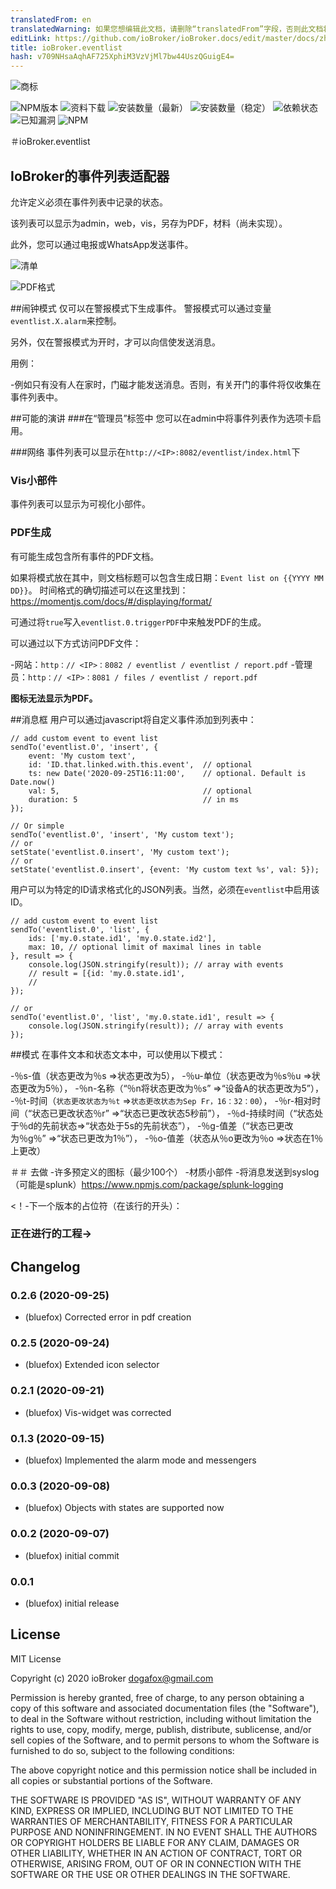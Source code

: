 ```yaml
---
translatedFrom: en
translatedWarning: 如果您想编辑此文档，请删除“translatedFrom”字段，否则此文档将再次自动翻译
editLink: https://github.com/ioBroker/ioBroker.docs/edit/master/docs/zh-cn/adapterref/iobroker.eventlist/README.md
title: ioBroker.eventlist
hash: v709NHsaAqhAF725XphiM3VzVjMl7bw44UszQGuigE4=
---
```

![商标](../../../en/adapterref/iobroker.eventlist/admin/eventlist.png)

![NPM版本](http://img.shields.io/npm/v/iobroker.eventlist.svg)
![资料下载](https://img.shields.io/npm/dm/iobroker.eventlist.svg)
![安装数量（最新）](http://iobroker.live/badges/eventlist-installed.svg)
![安装数量（稳定）](http://iobroker.live/badges/eventlist-stable.svg)
![依赖状态](https://img.shields.io/david/bluefox/iobroker.eventlist.svg)
![已知漏洞](https://snyk.io/test/github/bluefox/ioBroker.eventlist/badge.svg)
![NPM](https://nodei.co/npm/iobroker.eventlist.png?downloads=true)

＃ioBroker.eventlist
## IoBroker的事件列表适配器
允许定义必须在事件列表中记录的状态。

该列表可以显示为admin，web，vis，另存为PDF，材料（尚未实现）。

此外，您可以通过电报或WhatsApp发送事件。

![清单](../../../en/adapterref/iobroker.eventlist/img/list.png)

![PDF格式](../../../en/adapterref/iobroker.eventlist/img/pdf.png)

##闹钟模式
仅可以在警报模式下生成事件。
警报模式可以通过变量`eventlist.X.alarm`来控制。

另外，仅在警报模式为开时，才可以向信使发送消息。

用例：

-例如只有没有人在家时，门磁才能发送消息。否则，有关开门的事件将仅收集在事件列表中。

##可能的演讲
###在“管理员”标签中
您可以在admin中将事件列表作为选项卡启用。

###网络
事件列表可以显示在`http://<IP>:8082/eventlist/index.html`下

### Vis小部件
事件列表可以显示为可视化小部件。

### PDF生成
有可能生成包含所有事件的PDF文档。

如果将模式放在其中，则文档标题可以包含生成日期：`Event list on {{YYYY MM DD}}`。
时间格式的确切描述可以在这里找到：https://momentjs.com/docs/#/displaying/format/

可通过将`true`写入`eventlist.0.triggerPDF`中来触发PDF的生成。

可以通过以下方式访问PDF文件：

-网站：`http：// <IP>：8082 / eventlist / eventlist / report.pdf`
-管理员：`http：// <IP>：8081 / files / eventlist / report.pdf`

**图标无法显示为PDF。**

##消息框
用户可以通过javascript将自定义事件添加到列表中：

```
// add custom event to event list
sendTo('eventlist.0', 'insert', {
    event: 'My custom text',
    id: 'ID.that.linked.with.this.event',  // optional
    ts: new Date('2020-09-25T16:11:00',    // optional. Default is Date.now()
    val: 5,                                // optional
    duration: 5                            // in ms
});

// Or simple
sendTo('eventlist.0', 'insert', 'My custom text');
// or
setState('eventlist.0.insert', 'My custom text');
// or
setState('eventlist.0.insert', {event: 'My custom text %s', val: 5});
```

用户可以为特定的ID请求格式化的JSON列表。当然，必须在`eventlist`中启用该ID。

```
// add custom event to event list
sendTo('eventlist.0', 'list', {
    ids: ['my.0.state.id1', 'my.0.state.id2'],
    max: 10, // optional limit of maximal lines in table
}, result => {
    console.log(JSON.stringify(result)); // array with events
    // result = [{id: 'my.0.state.id1',
    //
});

// or
sendTo('eventlist.0', 'list', 'my.0.state.id1', result => {
    console.log(JSON.stringify(result)); // array with events
});
```

##模式
在事件文本和状态文本中，可以使用以下模式：

-％s-值（状态更改为％s =>状态更改为5），
-％u-单位（状态更改为％s％u =>状态更改为5％），
-％n-名称（“％n将状态更改为％s” =>“设备A的状态更改为5”），
-％t-时间（`状态更改状态为％t` =>`状态更改状态为Sep Fr，16：32：00`），
-％r-相对时间（“状态已更改状态％r” =>“状态已更改状态5秒前”），
-％d-持续时间（“状态处于％d的先前状态=>“状态处于5s的先前状态”），
-％g-值差（“状态已更改为％g％” =>“状态已更改为1％”），
-％o-值差（状态从％o更改为％o =>状态在1％上更改）

＃＃ 去做
-许多预定义的图标（最少100个）
-材质小部件
-将消息发送到syslog（可能是splunk）https://www.npmjs.com/package/splunk-logging

<！-下一个版本的占位符（在该行的开头）：

### __正在进行的工程__->

## Changelog
### 0.2.6 (2020-09-25)
* (bluefox) Corrected error in pdf creation  

### 0.2.5 (2020-09-24)
* (bluefox) Extended icon selector 
 
### 0.2.1 (2020-09-21)
* (bluefox) Vis-widget was corrected 

### 0.1.3 (2020-09-15)
* (bluefox) Implemented the alarm mode and messengers 

### 0.0.3 (2020-09-08)
* (bluefox) Objects with states are supported now 

### 0.0.2 (2020-09-07)
* (bluefox) initial commit

### 0.0.1
* (bluefox) initial release

## License
MIT License

Copyright (c) 2020 ioBroker <dogafox@gmail.com>

Permission is hereby granted, free of charge, to any person obtaining a copy
of this software and associated documentation files (the "Software"), to deal
in the Software without restriction, including without limitation the rights
to use, copy, modify, merge, publish, distribute, sublicense, and/or sell
copies of the Software, and to permit persons to whom the Software is
furnished to do so, subject to the following conditions:

The above copyright notice and this permission notice shall be included in all
copies or substantial portions of the Software.

THE SOFTWARE IS PROVIDED "AS IS", WITHOUT WARRANTY OF ANY KIND, EXPRESS OR
IMPLIED, INCLUDING BUT NOT LIMITED TO THE WARRANTIES OF MERCHANTABILITY,
FITNESS FOR A PARTICULAR PURPOSE AND NONINFRINGEMENT. IN NO EVENT SHALL THE
AUTHORS OR COPYRIGHT HOLDERS BE LIABLE FOR ANY CLAIM, DAMAGES OR OTHER
LIABILITY, WHETHER IN AN ACTION OF CONTRACT, TORT OR OTHERWISE, ARISING FROM,
OUT OF OR IN CONNECTION WITH THE SOFTWARE OR THE USE OR OTHER DEALINGS IN THE
SOFTWARE.